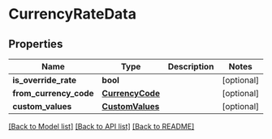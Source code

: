# CurrencyRateData

## Properties
Name | Type | Description | Notes
------------ | ------------- | ------------- | -------------
**is_override_rate** | **bool** |  | [optional] 
**from_currency_code** | [**CurrencyCode**](CurrencyCode.md) |  | [optional] 
**custom_values** | [**CustomValues**](CustomValues.md) |  | [optional] 

[[Back to Model list]](../README.md#documentation-for-models) [[Back to API list]](../README.md#documentation-for-api-endpoints) [[Back to README]](../README.md)

